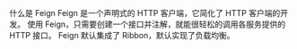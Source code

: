 什么是 Feign
Feign 是一个声明式的 HTTP 客户端，它简化了 HTTP 客户端的开发。
使用 Feign，只需要创建一个接口并注解，就能很轻松的调用各服务提供的 HTTP 接口。
Feign 默认集成了 Ribbon，默认实现了负载均衡。